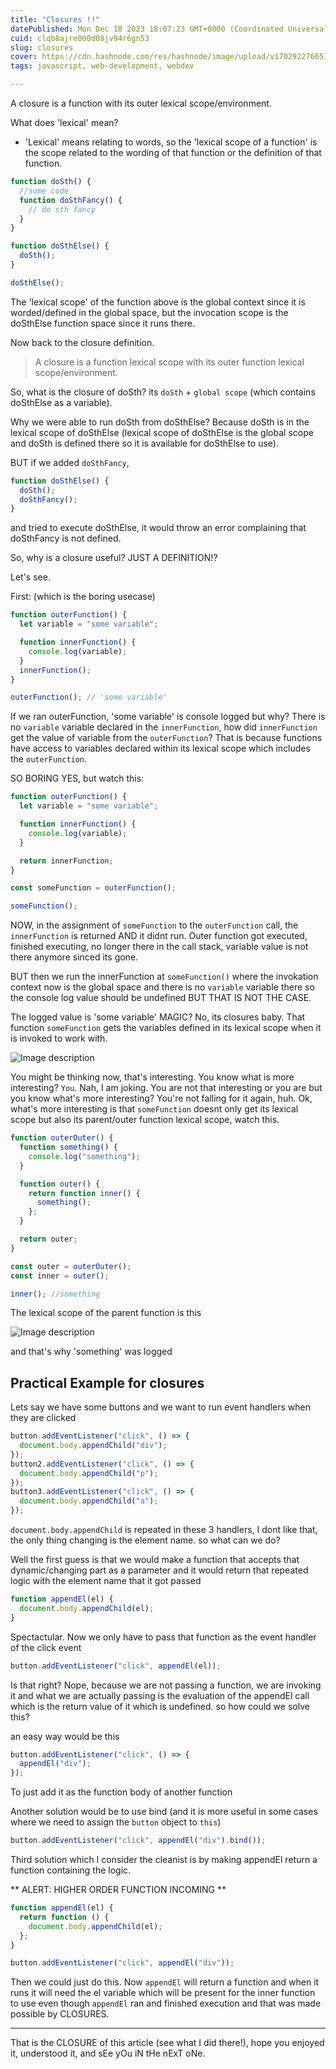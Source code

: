 ```yaml
---
title: "Closures !!"
datePublished: Mon Dec 18 2023 18:07:23 GMT+0000 (Coordinated Universal Time)
cuid: clqb8ajre000d08jv94r6gn53
slug: closures
cover: https://cdn.hashnode.com/res/hashnode/image/upload/v1702922766517/b7312b36-8da3-49f7-b63d-daa37e0996f4.png
tags: javascript, web-development, webdev

---
```


A closure is a function with its outer lexical scope/environment.

What does 'lexical' mean?

- 'Lexical' means relating to words, so the 'lexical scope of a function' is the scope related to the wording of that function or the definition of that function.

```js
function doSth() {
  //some code
  function doSthFancy() {
    // do sth fancy
  }
}

function doSthElse() {
  doSth();
}

doSthElse();
```

The 'lexical scope' of the function above is the global context since it is worded/defined in the global space, but the invocation scope is the doSthElse function space since it runs there.

Now back to the closure definition.

> A closure is a function lexical scope with its outer function lexical scope/environment.

So, what is the closure of doSth? its `doSth` + `global scope` (which contains doSthElse as a variable).

Why we were able to run doSth from doSthElse? Because doSth is in the lexical scope of doSthElse (lexical scope of doSthElse is the global scope and doSth is defined there so it is available for doSthElse to use).

BUT if we added `doSthFancy`,

```js
function doSthElse() {
  doSth();
  doSthFancy();
}
```

and tried to execute doSthElse, it would throw an error complaining that doSthFancy is not defined.

So, why is a closure useful? JUST A DEFINITION!?

Let's see.

First: (which is the boring usecase)

```js
function outerFunction() {
  let variable = "some variable";

  function innerFunction() {
    console.log(variable);
  }
  innerFunction();
}

outerFunction(); // 'some variable'
```

If we ran outerFunction, 'some variable' is console logged but why? There is no `variable` variable declared in the `innerFunction`, how did `innerFunction` get the value of variable from the `outerFunction`? That is because functions have access to variables declared within its lexical scope which includes the `outerFunction`.

SO BORING YES, but watch this:

```js
function outerFunction() {
  let variable = "some variable";

  function innerFunction() {
    console.log(variable);
  }

  return innerFunction;
}

const someFunction = outerFunction();

someFunction();
```

NOW, in the assignment of `someFunction` to the `outerFunction` call, the `innerFunction` is returned AND it didnt run. Outer function got executed, finished executing, no longer there in the call stack, variable value is not there anymore sinced its gone.

BUT then we run the innerFunction at `someFunction()` where the invokation context now is the global space and there is no `variable` variable there so the console log value should be undefined BUT THAT IS NOT THE CASE.

The logged value is 'some variable' MAGIC? No, its closures baby. That function `someFunction` gets the variables defined in its lexical scope when it is invoked to work with.

![Image description](https://dev-to-uploads.s3.amazonaws.com/uploads/articles/i1qba36nc9xvci69tjyi.png)

You might be thinking now, that's interesting. You know what is more interesting? `You`. Nah, I am joking. You are not that interesting or you are but you know what's more interesting? You're not falling for it again, huh. Ok, what's more interesting is that `someFunction` doesnt only get its lexical scope but also its parent/outer function lexical scope, watch this.

```js
function outerOuter() {
  function something() {
    console.log("something");
  }

  function outer() {
    return function inner() {
      something();
    };
  }

  return outer;
}

const outer = outerOuter();
const inner = outer();

inner(); //something
```

The lexical scope of the parent function is this

![Image description](https://dev-to-uploads.s3.amazonaws.com/uploads/articles/fdeafo2k6m3fovzfx616.png)

and that's why 'something' was logged

## Practical Example for closures

Lets say we have some buttons and we want to run event handlers when they are clicked

```js
button.addEventListener("click", () => {
  document.body.appendChild("div");
});
button2.addEventListener("click", () => {
  document.body.appendChild("p");
});
button3.addEventListener("click", () => {
  document.body.appendChild("a");
});
```

`document.body.appendChild` is repeated in these 3 handlers, I dont like that, the only thing changing is the element name. so what can we do?

Well the first guess is that we would make a function that accepts that dynamic/changing part as a parameter and it would return that repeated logic with the element name that it got passed

```js
function appendEl(el) {
  document.body.appendChild(el);
}
```

Spectactular. Now we only have to pass that function as the event handler of the click event

```js
button.addEventListener("click", appendEl(el));
```

Is that right? Nope, because we are not passing a function, we are invoking it and what we are actually passing is the evaluation of the appendEl call which is the return value of it which is undefined. so how could we solve this?

an easy way would be this

```js
button.addEventListener("click", () => {
  appendEl("div");
});
```

To just add it as the function body of another function

Another solution would be to use bind (and it is more useful in some cases where we need to assign the `button` object to `this`)

```js
button.addEventListener("click", appendEl("div").bind());
```

Third solution which I consider the cleanist is by making appendEl return a function containing the logic.

\*\* ALERT: HIGHER ORDER FUNCTION INCOMING \*\*

```js
function appendEl(el) {
  return function () {
    document.body.appendChild(el);
  };
}

button.addEventListener("click", appendEl("div"));
```

Then we could just do this. Now `appendEl` will return a function and when it runs it will need the el variable which will be present for the inner function to use even though `appendEl` ran and finished execution and that was made possible by CLOSURES.

---

That is the CLOSURE of this article (see what I did there!), hope you enjoyed it, understood it, and sEe yOu iN tHe nExT oNe.

